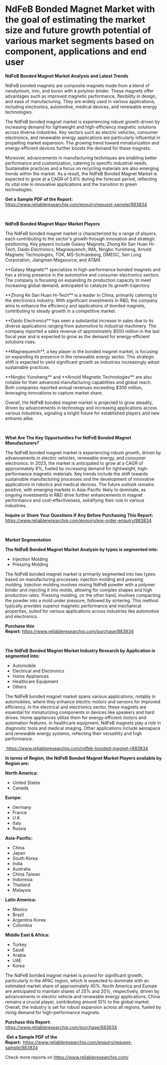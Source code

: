 <p><h1>NdFeB Bonded Magnet Market with the goal of estimating the market size and future growth potential of various market segments based on component, applications and end user</h1></p><p><strong>NdFeB Bonded Magnet Market Analysis and Latest Trends</strong></p>
<p><p>NdFeB bonded magnets are composite magnets made from a blend of neodymium, iron, and boron with a polymer binder. These magnets offer advantages such as improved magnetic performance, flexibility in design, and ease of manufacturing. They are widely used in various applications, including electronics, automotive, medical devices, and renewable energy technologies.</p><p>The NdFeB bonded magnet market is experiencing robust growth driven by increasing demand for lightweight and high-efficiency magnetic solutions across diverse industries. Key sectors such as electric vehicles, consumer electronics, and renewable energy applications are particularly influential in propelling market expansion. The growing trend toward miniaturization and energy-efficient devices further boosts the demand for these magnets.</p><p>Moreover, advancements in manufacturing techniques are enabling better performance and customization, catering to specific industrial needs. Sustainable practices and a focus on recycling materials are also emerging trends within the market. As a result, the NdFeB Bonded Magnet Market is expected to grow at a CAGR of 5.6% during the forecast period, reflecting its vital role in innovative applications and the transition to green technologies.</p></p>
<p><strong>Get a Sample PDF of the Report:&nbsp;</strong> <a href="https://www.reliableresearchiq.com/enquiry/request-sample/883834?utm_campaign=3202&utm_medium=2&utm_source=Github&utm_content=ia&utm_term=01042025&utm_id=ndfeb-bonded-magnet">https://www.reliableresearchiq.com/enquiry/request-sample/883834</a></p>
<p>&nbsp;</p>
<p><strong>NdFeB Bonded Magnet Major Market Players</strong></p>
<p><p>The NdFeB bonded magnet market is characterized by a range of players, each contributing to the sector's growth through innovation and strategic positioning. Key players include Galaxy Magnets, Zhong Ke San Huan Hi-Tech, Daido Electronics, Magnequench, IMA, Ningbo Yunsheng, Arnold Magnetic Technologies, TDK, MS-Schramberg, DMEGC, Sen Long Corporation, Jiangmen Magsource, and AT&M.</p><p>**Galaxy Magnets** specializes in high-performance bonded magnets and has a strong presence in the automotive and consumer electronics sectors. The company is focusing on expanding its production capacity to meet increasing global demand, anticipated to catalyze its growth trajectory.</p><p>**Zhong Ke San Huan Hi-Tech** is a leader in China, primarily catering to the electronics industry. With significant investments in R&D, the company aims to enhance the efficiency and applications of bonded magnets, contributing to steady growth in a competitive market.</p><p>**Daido Electronics** has seen a substantial increase in sales due to its diverse applications ranging from automotive to industrial machinery. The company reported a sales revenue of approximately $500 million in the last fiscal year and is expected to grow as the demand for energy-efficient solutions rises.</p><p>**Magnequench**, a key player in the bonded magnet market, is focusing on expanding its presence in the renewable energy sector. This strategic shift is expected to yield significant growth as industries increasingly adopt sustainable practices.</p><p>**Ningbo Yunsheng** and **Arnold Magnetic Technologies** are also notable for their advanced manufacturing capabilities and global reach. Both companies reported annual revenues exceeding $300 million, leveraging innovations to capture market share.</p><p>Overall, the NdFeB bonded magnet market is projected to grow steadily, driven by advancements in technology and increasing applications across various industries, signaling a bright future for established players and new entrants alike.</p></p>
<p>&nbsp;</p>
<p><strong>What Are The Key Opportunities For NdFeB Bonded Magnet Manufacturers?</strong></p>
<p><p>The NdFeB bonded magnet market is experiencing robust growth, driven by advancements in electric vehicles, renewable energy, and consumer electronics. In 2023, the market is anticipated to grow at a CAGR of approximately 8%, fueled by increasing demand for lightweight, high-performance magnetic materials. Key trends include the shift towards sustainable manufacturing processes and the development of innovative applications in robotics and medical devices. The future outlook remains positive, with emerging markets in Asia-Pacific likely to dominate, as ongoing investments in R&D drive further enhancements in magnet performance and cost-effectiveness, solidifying their role in various industries.</p></p>
<p><strong>Inquire or Share Your Questions If Any Before Purchasing This Report:</strong> <a href="https://www.reliableresearchiq.com/enquiry/pre-order-enquiry/883834?utm_campaign=3202&utm_medium=2&utm_source=Github&utm_content=ia&utm_term=01042025&utm_id=ndfeb-bonded-magnet">https://www.reliableresearchiq.com/enquiry/pre-order-enquiry/883834</a></p>
<p>&nbsp;</p>
<p><strong>Market Segmentation</strong></p>
<p><strong>The NdFeB Bonded Magnet Market Analysis by types is segmented into:</strong></p>
<p><ul><li>Injection Molding</li><li>Pressing Molding</li></ul></p>
<p><p>The NdFeB bonded magnet market is primarily segmented into two types based on manufacturing processes: injection molding and pressing molding. Injection molding involves mixing NdFeB powder with a polymer binder and injecting it into molds, allowing for complex shapes and high production rates. Pressing molding, on the other hand, involves compacting the powder into a mold under pressure, followed by sintering. This method typically provides superior magnetic performance and mechanical properties, suited for various applications across industries like automotive and electronics.</p></p>
<p><strong>Purchase this Report:&nbsp;</strong><a href="https://www.reliableresearchiq.com/purchase/883834?utm_campaign=3202&utm_medium=2&utm_source=Github&utm_content=ia&utm_term=01042025&utm_id=ndfeb-bonded-magnet">https://www.reliableresearchiq.com/purchase/883834</a></p>
<p>&nbsp;</p>
<p><strong>The NdFeB Bonded Magnet Market Industry Research by Application is segmented into:</strong></p>
<p><ul><li>Automobile</li><li>Electrical and Electronics</li><li>Home Appliances</li><li>Healthcare Equipment</li><li>Others</li></ul></p>
<p><p>The NdFeB bonded magnet market spans various applications, notably in automobiles, where they enhance electric motors and sensors for improved efficiency. In the electrical and electronics sector, these magnets are essential for miniaturizing components in devices like speakers and hard drives. Home appliances utilize them for energy-efficient motors and automation features. In healthcare equipment, NdFeB magnets play a role in diagnostic tools and medical imaging. Other applications include aerospace and renewable energy systems, reflecting their versatility and high performance.</p></p>
<p><a href="https://www.reliableresearchiq.com/ndfeb-bonded-magnet-r883834?utm_campaign=3202&utm_medium=2&utm_source=Github&utm_content=ia&utm_term=01042025&utm_id=ndfeb-bonded-magnet">&nbsp;https://www.reliableresearchiq.com/ndfeb-bonded-magnet-r883834</a></p>
<p><strong>In terms of Region, the NdFeB Bonded Magnet Market Players available by Region are:</strong></p>
<p>
    <p> <strong> North America: </strong>
        <ul>
            <li>United States</li>
            <li>Canada</li>
        </ul>
        </p> 
    <p> <strong> Europe: </strong>
        <ul>
            <li>Germany</li>
            <li>France</li>
            <li>U.K.</li>
            <li>Italy</li>
            <li>Russia</li>
        </ul>
        </p> 
    <p> <strong> Asia-Pacific: </strong>
        <ul>
            <li>China</li>
            <li>Japan</li>
            <li>South Korea</li>
            <li>India</li>
            <li>Australia</li>
            <li>China Taiwan</li>
            <li>Indonesia</li>
            <li>Thailand</li>
            <li>Malaysia</li>
        </ul>
        </p> 
    <p> <strong> Latin America: </strong>
        <ul>
            <li>Mexico</li>
            <li>Brazil</li>
            <li>Argentina Korea</li>
            <li>Colombia</li>
        </ul>
        </p> 
    <p> <strong> Middle East & Africa: </strong>
        <ul>
            <li>Turkey</li>
            <li>Saudi</li>
            <li>Arabia</li>
            <li>UAE</li>
            <li>Korea</li>
        </ul>
    </p>
    </p>
<p><p>The NdFeB bonded magnet market is poised for significant growth, particularly in the APAC region, which is expected to dominate with an estimated market share of approximately 45%. North America and Europe are anticipated to maintain shares of 25% and 20%, respectively, driven by advancements in electric vehicle and renewable energy applications. China remains a crucial player, contributing around 10% to the global market. Overall, the industry is set for robust expansion across all regions, fueled by rising demand for high-performance magnets.</p></p>
<p><strong>Purchase this Report: </strong><a href="https://www.reliableresearchiq.com/purchase/883834?utm_campaign=3202&utm_medium=2&utm_source=Github&utm_content=ia&utm_term=01042025&utm_id=ndfeb-bonded-magnet">https://www.reliableresearchiq.com/purchase/883834</a></p>
<p>&nbsp;<strong>Get a Sample PDF of the Report:&nbsp;&nbsp;</strong><a href="https://www.reliableresearchiq.com/enquiry/request-sample/883834?utm_campaign=3202&utm_medium=2&utm_source=Github&utm_content=ia&utm_term=01042025&utm_id=ndfeb-bonded-magnet">https://www.reliableresearchiq.com/enquiry/request-sample/883834</a></p>
<p><strong></strong></p>
<p>Check more reports on <a href="https://www.reliableresearchiq.com/?utm_campaign=3202&utm_medium=2&utm_source=Github&utm_content=ia&utm_term=01042025&utm_id=ndfeb-bonded-magnet">https://www.reliableresearchiq.com/</a></p>